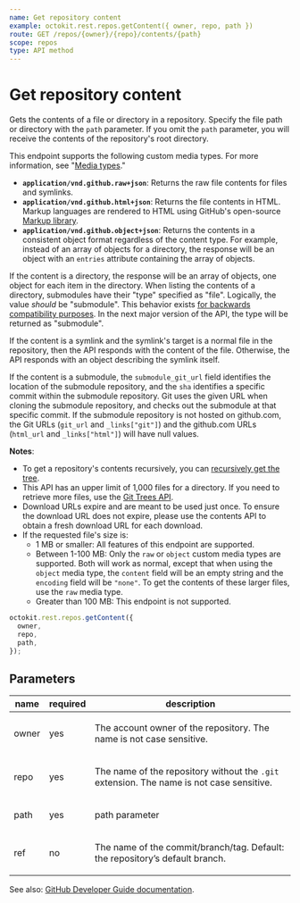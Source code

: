 ```yaml
---
name: Get repository content
example: octokit.rest.repos.getContent({ owner, repo, path })
route: GET /repos/{owner}/{repo}/contents/{path}
scope: repos
type: API method
---
```


# Get repository content

Gets the contents of a file or directory in a repository. Specify the file path or directory with the `path` parameter. If you omit the `path` parameter, you will receive the contents of the repository's root directory.

This endpoint supports the following custom media types. For more information, see "[Media types](https://docs.github.com/rest/using-the-rest-api/getting-started-with-the-rest-api#media-types)."

- **`application/vnd.github.raw+json`**: Returns the raw file contents for files and symlinks.
- **`application/vnd.github.html+json`**: Returns the file contents in HTML. Markup languages are rendered to HTML using GitHub's open-source [Markup library](https://github.com/github/markup).
- **`application/vnd.github.object+json`**: Returns the contents in a consistent object format regardless of the content type. For example, instead of an array of objects for a directory, the response will be an object with an `entries` attribute containing the array of objects.

If the content is a directory, the response will be an array of objects, one object for each item in the directory. When listing the contents of a directory, submodules have their "type" specified as "file". Logically, the value _should_ be "submodule". This behavior exists [for backwards compatibility purposes](https://git.io/v1YCW). In the next major version of the API, the type will be returned as "submodule".

If the content is a symlink and the symlink's target is a normal file in the repository, then the API responds with the content of the file. Otherwise, the API responds with an object describing the symlink itself.

If the content is a submodule, the `submodule_git_url` field identifies the location of the submodule repository, and the `sha` identifies a specific commit within the submodule repository. Git uses the given URL when cloning the submodule repository, and checks out the submodule at that specific commit. If the submodule repository is not hosted on github.com, the Git URLs (`git_url` and `_links["git"]`) and the github.com URLs (`html_url` and `_links["html"]`) will have null values.

**Notes**:

- To get a repository's contents recursively, you can [recursively get the tree](https://docs.github.com/rest/git/trees#get-a-tree).
- This API has an upper limit of 1,000 files for a directory. If you need to retrieve
  more files, use the [Git Trees API](https://docs.github.com/rest/git/trees#get-a-tree).
- Download URLs expire and are meant to be used just once. To ensure the download URL does not expire, please use the contents API to obtain a fresh download URL for each download.
- If the requested file's size is:
  - 1 MB or smaller: All features of this endpoint are supported.
  - Between 1-100 MB: Only the `raw` or `object` custom media types are supported. Both will work as normal, except that when using the `object` media type, the `content` field will be an empty
    string and the `encoding` field will be `"none"`. To get the contents of these larger files, use the `raw` media type.
  - Greater than 100 MB: This endpoint is not supported.

```js
octokit.rest.repos.getContent({
  owner,
  repo,
  path,
});
```

## Parameters

<table>
  <thead>
    <tr>
      <th>name</th>
      <th>required</th>
      <th>description</th>
    </tr>
  </thead>
  <tbody>
    <tr><td>owner</td><td>yes</td><td>

The account owner of the repository. The name is not case sensitive.

</td></tr>
<tr><td>repo</td><td>yes</td><td>

The name of the repository without the `.git` extension. The name is not case sensitive.

</td></tr>
<tr><td>path</td><td>yes</td><td>

path parameter

</td></tr>
<tr><td>ref</td><td>no</td><td>

The name of the commit/branch/tag. Default: the repository’s default branch.

</td></tr>
  </tbody>
</table>

See also: [GitHub Developer Guide documentation](https://docs.github.com/rest/repos/contents#get-repository-content).
